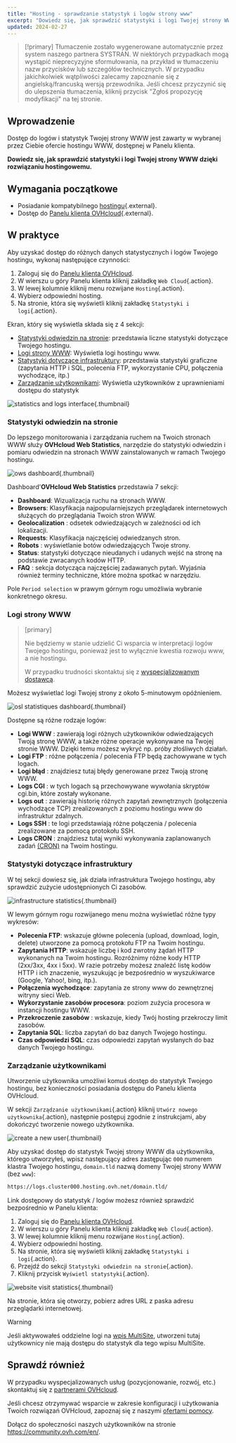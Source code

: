 ```yaml
---
title: "Hosting - sprawdzanie statystyk i logów strony www"
excerpt: "Dowiedz się, jak sprawdzić statystyki i logi Twojej strony WWW dzięki rozwiązaniu hostingowemu"
updated: 2024-02-27
---
```


> [!primary]
> Tłumaczenie zostało wygenerowane automatycznie przez system naszego partnera SYSTRAN. W niektórych przypadkach mogą wystąpić nieprecyzyjne sformułowania, na przykład w tłumaczeniu nazw przycisków lub szczegółów technicznych. W przypadku jakichkolwiek wątpliwości zalecamy zapoznanie się z angielską/francuską wersją przewodnika. Jeśli chcesz przyczynić się do ulepszenia tłumaczenia, kliknij przycisk "Zgłoś propozycję modyfikacji" na tej stronie.
> 

## Wprowadzenie 

Dostęp do logów i statystyk Twojej strony WWW jest zawarty w wybranej przez Ciebie ofercie hostingu WWW, dostępnej w Panelu klienta.

**Dowiedz się, jak sprawdzić statystyki i logi Twojej strony WWW dzięki rozwiązaniu hostingowemu.**

## Wymagania początkowe

- Posiadanie kompatybilnego [hostingu](https://www.ovhcloud.com/pl/web-hosting/){.external}.
- Dostęp do [Panelu klienta OVHcloud](/links/manager){.external}.

## W praktyce

Aby uzyskać dostęp do różnych danych statystycznych i logów Twojego hostingu, wykonaj następujące czynności: 

1. Zaloguj się do [Panelu klienta OVHcloud](/links/manager).
2. W wierszu u góry Panelu klienta kliknij zakładkę `Web Cloud`{.action}.
3. W lewej kolumnie kliknij menu rozwijane `Hosting`{.action}.
4. Wybierz odpowiedni hosting.
5. Na stronie, która się wyświetli kliknij zakładkę `Statystyki i logi`{.action}.

Ekran, który się wyświetla składa się z 4 sekcji:

- [Statystyki odwiedzin na stronie](#website-stats): przedstawia liczne statystyki dotyczące Twojego hostingu.
- [Logi strony WWW](#website-logs): Wyświetla logi hostingu www.
- [Statystyki dotyczące infrastruktury](#infra-stats): przedstawia statystyki graficzne (zapytania HTTP i SQL, polecenia FTP, wykorzystanie CPU, połączenia wychodzące, itp.)
- [Zarządzanie użytkownikami](#admin-user): Wyświetla użytkowników z uprawnieniami dostępu do statystyk

![statistics and logs interface](images/tab.png){.thumbnail}

### Statystyki odwiedzin na stronie <a name="website-stats"></a>

Do lepszego monitorowania i zarządzania ruchem na Twoich stronach WWW służy **OVHcloud Web Statistics**, narzędzie do statystyki odwiedzin i pomiaru odwiedzin na stronach WWW zainstalowanych w ramach Twojego hostingu.

![ows dashboard](images/ows-presentation.gif){.thumbnail}

Dashboard'**OVHcloud Web Statistics** przedstawia 7 sekcji:

- **Dashboard**: Wizualizacja ruchu na stronach WWW.
- **Browsers**: Klasyfikacja najpopularniejszych przeglądarek internetowych służących do przeglądania Twoich stron WWW.
- **Geolocalization** : odsetek odwiedzających w zależności od ich lokalizacji.
- **Requests**: Klasyfikacja najczęściej odwiedzanych stron.
- **Robots** : wyświetlanie botów odwiedzających Twoje strony.
- **Status**: statystyki dotyczące nieudanych i udanych wejść na stronę na podstawie zwracanych kodów HTTP.
- **FAQ** : sekcja dotycząca najczęściej zadawanych pytań. Wyjaśnia również terminy techniczne, które można spotkać w narzędziu.

Pole `Period selection` w prawym górnym rogu umożliwia wybranie konkretnego okresu.

### Logi strony WWW <a name="website-logs"></a>

> [primary]
>
> Nie będziemy w stanie udzielić Ci wsparcia w interpretacji logów Twojego hostingu, ponieważ jest to wyłącznie kwestia rozwoju www, a nie hostingu.
>
> W przypadku trudności skontaktuj się z [wyspecjalizowanym dostawcą](/links/partner).
>

Możesz wyświetlać logi Twojej strony z około 5-minutowym opóźnieniem.

![osl statistiques dashboard](images/osl-statistics-board.png){.thumbnail}

Dostępne są różne rodzaje logów:

- **Logi WWW** : zawierają logi różnych użytkowników odwiedzających Twoją stronę WWW, a także różne operacje wykonywane na Twojej stronie WWW. Dzięki temu możesz wykryć np. próby złośliwych działań.
- **Logi FTP** : różne połączenia / polecenia FTP będą zachowywane w tych logach.
- **Logi błąd** : znajdziesz tutaj błędy generowane przez Twoją stronę WWW.
- **Logs CGI** : w tych logach są przechowywane wywołania skryptów cgi.bin, które zostały wykonane.
- **Logs out** : zawierają historię różnych zapytań zewnętrznych (połączenia wychodzące TCP) zrealizowanych z poziomu hostingu www do infrastruktur zdalnych.
- **Logs SSH** : te logi przedstawiają różne połączenia / polecenia zrealizowane za pomocą protokołu SSH.
- **Logs CRON** : znajdziesz tutaj wyniki wykonywania zaplanowanych zadań [(CRON)](/pages/web_cloud/web_hosting/cron_tasks) na Twoim hostingu.

### Statystyki dotyczące infrastruktury <a name="infra-stats"></a>

W tej sekcji dowiesz się, jak działa infrastruktura Twojego hostingu, aby sprawdzić zużycie udostępnionych Ci zasobów.

![infrastructure statistics](images/infrastructure-statistics-graph.png){.thumbnail}

W lewym górnym rogu rozwijanego menu można wyświetlać różne typy wykresów:

- **Polecenia FTP**: wskazuje główne polecenia (upload, download, login, delete) utworzone za pomocą protokołu FTP na Twoim hostingu.
- **Zapytania HTTP**: wskazuje liczbę i kod zwrotny żądań HTTP wykonanych na Twoim hostingu. Rozróżnimy różne kody HTTP (2xx/3xx, 4xx i 5xx). W razie potrzeby możesz znaleźć listę kodów HTTP i ich znaczenie, wyszukując je bezpośrednio w wyszukiwarce (Google, Yahoo!, bing, itp.).
- **Połączenia wychodzące**: zapytania ze strony www do zewnętrznej witryny sieci Web.
- **Wykorzystanie zasobów procesora**: poziom zużycia procesora w instancji hostingu WWW.
- **Przekroczenie zasobów** : wskazuje, kiedy Twój hosting przekroczy limit zasobów.
- **Zapytania SQL**: liczba zapytań do baz danych Twojego hostingu.
- **Czas odpowiedzi SQL**: czas odpowiedzi zapytań wysłanych do baz danych Twojego hostingu.

### Zarządzanie użytkownikami <a name="admin-user"></a>

Utworzenie użytkownika umożliwi komuś dostęp do statystyk Twojego hostingu, bez konieczności posiadania dostępu do Panelu klienta OVHcloud.

W sekcji `Zarządzanie użytkownikami`{.action} kliknij `Utwórz nowego użytkownika`{.action}, następnie postępuj zgodnie z instrukcjami, aby dokończyć tworzenie nowego użytkownika.

![create a new user](images/create-a-new-user.png){.thumbnail}

Aby uzyskać dostęp do statystyk Twojej strony WWW dla użytkownika, którego utworzyłeś, wpisz następujący adres zastępując `000` numerem klastra Twojego hostingu, `domain.tld` nazwą domeny Twojej strony WWW (bez `www`):

```bash
https://logs.cluster000.hosting.ovh.net/domain.tld/
```

Link dostępowy do statystyk / logów możesz również sprawdzić bezpośrednio w Panelu klienta:

1. Zaloguj się do [Panelu klienta OVHcloud](/links/manager).
2. W wierszu u góry Panelu klienta kliknij zakładkę `Web Cloud`{.action}.
3. W lewej kolumnie kliknij menu rozwijane `Hosting`{.action}.
4. Wybierz odpowiedni hosting.
5. Na stronie, która się wyświetli kliknij zakładkę `Statystyki i logi`{.action}.
6. Przejdź do sekcji `Statystyki odwiedzin na stronie`{.action}.
7. Kliknij przycisk `Wyświetl statystyki`{.action}.

![website visit statistics](images/view-statistics.png){.thumbnail}

Na stronie, która się otworzy, pobierz adres URL z paska adresu przeglądarki internetowej.

> [!warning]
>
> Jeśli aktywowałeś oddzielne logi na [wpis MultiSite](/pages/web_cloud/web_hosting/multisites_configure_multisite), utworzeni tutaj użytkownicy nie mają dostępu do statystyk dla tego wpisu MultiSite.
>

## Sprawdź również

W przypadku wyspecjalizowanych usług (pozycjonowanie, rozwój, etc.) skontaktuj się z [partnerami OVHcloud](/links/partner).

Jeśli chcesz otrzymywać wsparcie w zakresie konfiguracji i użytkowania Twoich rozwiązań OVHcloud, zapoznaj się z naszymi [ofertami pomocy](/links/support).

Dołącz do społeczności naszych użytkowników na stronie <https://community.ovh.com/en/>.